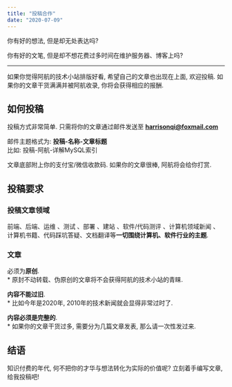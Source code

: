 ```yaml
---
title: "投稿合作"
date: "2020-07-09"
---
```


你有好的想法, 但是却无处表达吗?

你有好的文笔, 但是却不想花费过多时间在维护服务器、博客上吗?

* * *

如果你觉得阿航的技术小站排版好看, 希望自己的文章也出现在上面, 欢迎投稿. 如果你的文章干货满满并被阿航收录, 你将会获得相应的报酬.

## 如何投稿

投稿方式非常简单. 只需将你的文章通过邮件发送至 **harrisonqi@foxmail.com**

邮件主题格式为: **投稿-名称-文章标题**  
比如: 投稿-阿航-详解MySQL索引

文章底部附上你的支付宝/微信收款码. 如果你的文章很棒, 阿航将会给你打赏.

## 投稿要求

### 投稿文章领域

前端、后端、运维 、测试 、部署 、建站 、软件/代码测评 、计算机领域新闻 、计算机书籍、代码踩坑答疑、文档翻译等**一切围绕计算机、软件行业的主题**.

### 文章

必须为**原创**.  
\* 原封不动转载、伪原创的文章将不会获得阿航的技术小站的青睐.

**内容不能过旧**.  
\* 比如今年是2020年, 2010年的技术新闻就会显得非常过时了.

**内容必须是完整的**.  
\* 如果你的文章干货过多, 需要分为几篇文章发表, 那么请一次性发过来.

## 结语

知识付费的年代, 何不把你的才华与想法转化为实际的价值呢? 立刻着手编写文章, 给我投稿吧!
